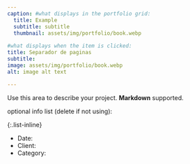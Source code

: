 ```yaml
---
caption: #what displays in the portfolio grid:
  title: Example
  subtitle: subtitle
  thumbnail: assets/img/portfolio/book.webp
  
#what displays when the item is clicked:
title: Separador de paginas
subtitle:
image: assets/img/portfolio/book.webp
alt: image alt text

---
```

Use this area to describe your project. **Markdown** supported.

optional info list (delete if not using):

{:.list-inline} 
- Date: 
- Client: 
- Category: 

